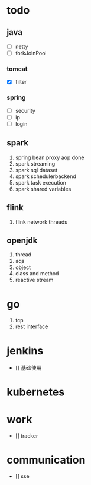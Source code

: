 # todo

## java 
- [ ] netty
- [ ] forkJoinPool

### tomcat 
- [x] filter 

### spring
- [ ] security
- [ ] ip
- [ ] login
  
## spark
1. spring bean proxy aop done
2. spark streaming
3. spark sql dataset
4. spark schedulerbackend
5. spark task execution
6. spark shared variables

## flink

1. flink network threads


## openjdk
1. thread
2. aqs
3. object
4. class and method
5. reactive stream

# go

1. tcp
2. rest interface

# jenkins
- [] 基础使用

# kubernetes

# work

- [] tracker

# communication
- [] sse




